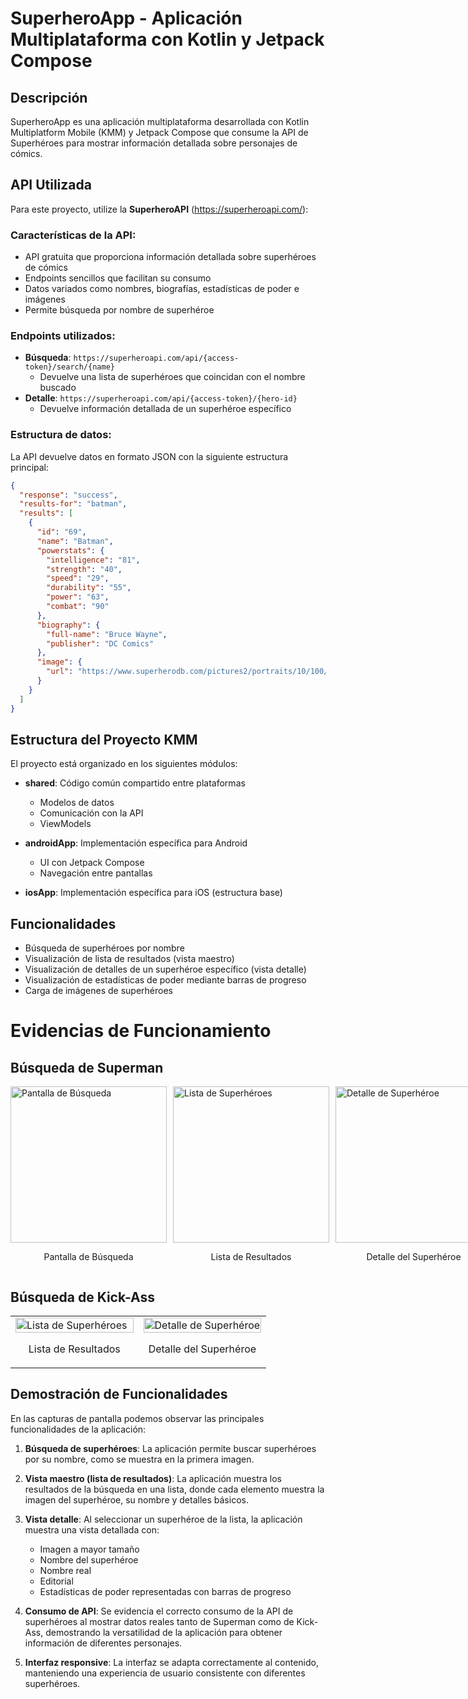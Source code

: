 # SuperheroApp - Aplicación Multiplataforma con Kotlin y Jetpack Compose

## Descripción
SuperheroApp es una aplicación multiplataforma desarrollada con Kotlin Multiplatform Mobile (KMM) y Jetpack Compose que consume la API de Superhéroes para mostrar información detallada sobre personajes de cómics.

## API Utilizada
Para este proyecto, utilize la **SuperheroAPI** (https://superheroapi.com/):

### Características de la API:
- API gratuita que proporciona información detallada sobre superhéroes de cómics
- Endpoints sencillos que facilitan su consumo
- Datos variados como nombres, biografías, estadísticas de poder e imágenes
- Permite búsqueda por nombre de superhéroe

### Endpoints utilizados:
- **Búsqueda**: `https://superheroapi.com/api/{access-token}/search/{name}`
  - Devuelve una lista de superhéroes que coincidan con el nombre buscado
- **Detalle**: `https://superheroapi.com/api/{access-token}/{hero-id}`
  - Devuelve información detallada de un superhéroe específico

### Estructura de datos:
La API devuelve datos en formato JSON con la siguiente estructura principal:
```json
{
  "response": "success",
  "results-for": "batman",
  "results": [
    {
      "id": "69",
      "name": "Batman",
      "powerstats": {
        "intelligence": "81",
        "strength": "40",
        "speed": "29",
        "durability": "55",
        "power": "63",
        "combat": "90"
      },
      "biography": {
        "full-name": "Bruce Wayne",
        "publisher": "DC Comics"
      },
      "image": {
        "url": "https://www.superherodb.com/pictures2/portraits/10/100/639.jpg"
      }
    }
  ]
}
```

## Estructura del Proyecto KMM
El proyecto está organizado en los siguientes módulos:

- **shared**: Código común compartido entre plataformas
  - Modelos de datos
  - Comunicación con la API
  - ViewModels

- **androidApp**: Implementación específica para Android
  - UI con Jetpack Compose
  - Navegación entre pantallas

- **iosApp**: Implementación específica para iOS (estructura base)

## Funcionalidades
- Búsqueda de superhéroes por nombre
- Visualización de lista de resultados (vista maestro)
- Visualización de detalles de un superhéroe específico (vista detalle)
- Visualización de estadísticas de poder mediante barras de progreso
- Carga de imágenes de superhéroes


# Evidencias de Funcionamiento

## Búsqueda de Superman

<div style="display: flex; justify-content: space-between;">
  <div style="flex: 1; margin-right: 10px;">
    <img src="https://github.com/user-attachments/assets/66eb4636-ea6d-4095-93d3-d1488bceb072" alt="Pantalla de Búsqueda" width="250"/>
    <p align="center">Pantalla de Búsqueda</p>
  </div>
  <div style="flex: 1; margin-right: 10px;">
    <img src="https://github.com/user-attachments/assets/fc49e49d-1519-4f98-836f-f780eac91b79" alt="Lista de Superhéroes" width="250"/>
    <p align="center">Lista de Resultados</p>
  </div>
  <div style="flex: 1;">
    <img src="https://github.com/user-attachments/assets/a49e5603-3df5-483e-83ef-c7416c5a470f" alt="Detalle de Superhéroe" width="250"/>
    <p align="center">Detalle del Superhéroe</p>
  </div>
</div>

## Búsqueda de Kick-Ass

<table>
  <tr>
    <td width="50%">
      <img src="https://github.com/user-attachments/assets/2a459001-623c-4719-9130-dc27b666d21a" alt="Lista de Superhéroes" width="100%"/>
      <p align="center">Lista de Resultados</p>
    </td>
    <td width="50%">
      <img src="https://github.com/user-attachments/assets/ae801f14-7570-47e1-9378-9783a7d65716" alt="Detalle de Superhéroe" width="100%"/>
      <p align="center">Detalle del Superhéroe</p>
    </td>
  </tr>
</table>

## Demostración de Funcionalidades

En las capturas de pantalla podemos observar las principales funcionalidades de la aplicación:

1. **Búsqueda de superhéroes**: La aplicación permite buscar superhéroes por su nombre, como se muestra en la primera imagen.

2. **Vista maestro (lista de resultados)**: La aplicación muestra los resultados de la búsqueda en una lista, donde cada elemento muestra la imagen del superhéroe, su nombre y detalles básicos.

3. **Vista detalle**: Al seleccionar un superhéroe de la lista, la aplicación muestra una vista detallada con:
   - Imagen a mayor tamaño
   - Nombre del superhéroe
   - Nombre real
   - Editorial
   - Estadísticas de poder representadas con barras de progreso

4. **Consumo de API**: Se evidencia el correcto consumo de la API de superhéroes al mostrar datos reales tanto de Superman como de Kick-Ass, demostrando la versatilidad de la aplicación para obtener información de diferentes personajes.

5. **Interfaz responsive**: La interfaz se adapta correctamente al contenido, manteniendo una experiencia de usuario consistente con diferentes superhéroes.


